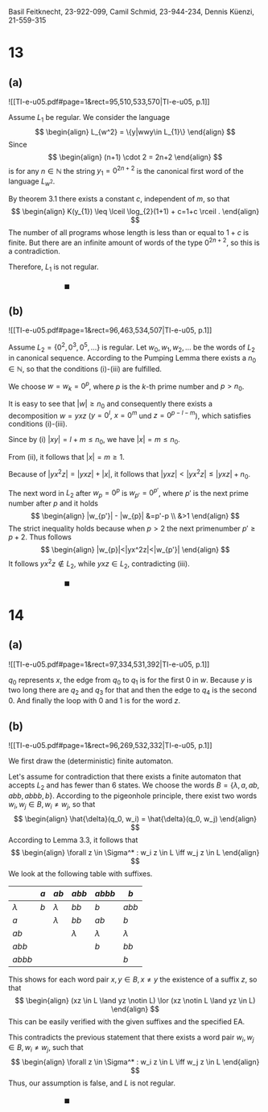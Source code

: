 
Basil Feitknecht, 23-922-099,
Camil Schmid, 23-944-234,
Dennis Küenzi, 21-559-315


# 13
## (a)
![[TI-e-u05.pdf#page=1&rect=95,510,533,570|TI-e-u05, p.1]]

Assume $L_1$ be regular.
We consider the language
$$
\begin{align}
L_{w^2} = \{y|wwy\in L_{1}\} 
\end{align}
$$
Since
$$
\begin{align}
(n+1) \cdot 2 = 2n+2
\end{align}
$$
is for any $n\in\mathbb N$ the string $y_1 = 0^{2n+2}$ is the canonical first word of the language $L_{w^2}$.

By theorem 3.1 there exists a constant $c$, independent of $m$, so that
$$
\begin{align}
K(y_{1}) \leq \lceil \log_{2}(1+1) + c=1+c \rceil .
\end{align}
$$
The number of all programs whose length is less than or equal to $1+c$ is finite.
But there are an infinite amount of words of the type $0^{2n+2}$, so this is a contradiction.

Therefore, $L_1$ is not regular.
$\qquad\qquad\qquad\qquad\qquad\qquad\qquad\qquad\qquad\qquad\qquad\qquad\qquad\qquad\qquad\qquad\qquad\qquad\qquad\blacksquare$
## (b)
![[TI-e-u05.pdf#page=1&rect=96,463,534,507|TI-e-u05, p.1]]


Assume $L_2 = \{0^2,0^3,0^5,\dots\}$ is regular.
Let $w_{0},w_{1},w_{2},\dots$ be the words of $L_2$ in canonical sequence. According to the Pumping Lemma there exists a $n_{0}\in\mathbb N$, so that the conditions (i)-(iii) are fulfilled.

We choose $w=w_k=0^p$, where $p$ is the $k$-th prime number and $p>n_{0}$.

It is easy to see that $|w| \geq n_{0}$ and consequently there exists a decomposition $w=yxz$ ($y=0^l$, $x=0^m$ und $z=0^{p-l-m}$), which satisfies conditions (i)-(iii).

Since by (i) $|xy|=l+m\leq n_{0}$, we have $|x|=m\leq n_{0}$.

From (ii), it follows that $|x|=m\geq1$.

Because of $|yx^2z| =|yxz| +|x|$, it follows that $|yxz|<|yx^2z|\leq|yxz|+n_{0}$.

The next word in $L_2$ after $w_p=0^p$ is $w_{p'} =0^{p'}$, where $p'$ is the next prime number after $p$ and it holds
$$
\begin{align}
|w_{p'}| - |w_{p}| &=p'-p \\
&>1
\end{align}
$$
The strict inequality holds because when $p>2$ the next primenumber $p' \geq p+2$.
Thus follows
$$
\begin{align}
|w_{p}|<|yx^2z|<|w_{p'}|
\end{align}
$$
It follows $yx^2z\not\in L_{2}$, while $yxz\in L_{2}$, contradicting (iii).
$\qquad\qquad\qquad\qquad\qquad\qquad\qquad\qquad\qquad\qquad\qquad\qquad\qquad\qquad\qquad\qquad\qquad\qquad\qquad\blacksquare$
# 14
## (a)
![[TI-e-u05.pdf#page=1&rect=97,334,531,392|TI-e-u05, p.1]]

$q_{0}$ represents $x$, the edge from $q_{0}$ to $q_{1}$ is for the first $0$ in $w$. Because $y$ is two long there are $q_2$ and $q_3$ for that and then the edge to $q_4$ is the second $0$. And finally the loop with 0 and 1 is for the word $z$.



## (b) 
![[TI-e-u05.pdf#page=1&rect=96,269,532,332|TI-e-u05, p.1]]



We first draw the (deterministic) finite automaton.

Let's assume for contradiction that there exists a finite automaton that accepts $L_{2}$ and has fewer than 6 states.
We choose the words $B = \{\lambda,a,ab,abb,abbb,b\}$.
According to the pigeonhole principle, there exist two words $w_{i},w_{j}\in B, w_{i}\neq w_{j}$, so that
$$
\begin{align}
\hat{\delta}(q_0, w_i) = \hat{\delta}(q_0, w_j)
\end{align}
$$
According to Lemma 3.3, it follows that
$$
\begin{align}
\forall z \in \Sigma^* : w_i z \in L \iff w_j z \in L
\end{align}
$$
We look at the following table with suffixes.

|           | $a$ | $ab$      | $abb$     | $abbb$    | $b$       |
| --------- | --- | --------- | --------- | --------- | --------- |
| $\lambda$ | $b$ | $\lambda$ | $bb$      | $b$       | $abb$     |
| $a$       |     | $\lambda$ | $bb$      | $ab$      | $b$       |
| $ab$      |     |           | $\lambda$ | $\lambda$ | $\lambda$ |
| $abb$     |     |           |           | $b$       | $bb$      |
| $abbb$    |     |           |           |           | $b$       |
This shows for each word pair $x,y \in B, x\neq y$ the existence of a suffix $z$, so that
$$
\begin{align}
(xz \in L \land yz \notin L) \lor (xz \notin L \land yz \in L)
\end{align}
$$
This can be easily verified with the given suffixes and the specified EA.

This contradicts the previous statement that there exists a word pair $w_i, w_j \in B,w_{i}\neq w_{j}$, such that 
$$
\begin{align}
\forall z \in \Sigma^* : w_i z \in L \iff w_j z \in L
\end{align}
$$
Thus, our assumption is false, and $L$ is not regular.
$\qquad\qquad\qquad\qquad\qquad\qquad\qquad\qquad\qquad\qquad\qquad\qquad\qquad\qquad\qquad\qquad\qquad\qquad\qquad\blacksquare$
